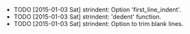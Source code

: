 * TODO [2015-01-03 Sat] strindent: Option 'first_line_indent'.
* TODO [2015-01-03 Sat] strindent: 'dedent' function.
* TODO [2015-01-03 Sat] strindent: Option to trim blank lines.
